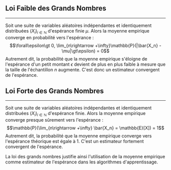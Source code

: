 

## Loi Faible des Grands Nombres

<hr>

Soit une suite de variables aléatoires indépendantes et identiquement distribuées $(X_i)_{i\in\mathbb{N}}$ d'espérance finie $\mu$. Alors la moyenne empirique converge en probabilité vers l'espérance :
$$\forall\epsilon\gt 0, \lim_{n\rightarrow +\infty}\mathbb{P}(|\bar{X_n} - \mu|\gt\epsilon) = 0$$
Autrement dit,  la probabilité que la moyenne empirique s'éloigne de l'espérance d'un petit montant $\epsilon$ devient de plus en plus faible à mesure que la taille de l'échantillon $n$ augmente. C'est donc un estimateur convergent de l'espérance.


## Loi Forte des Grands Nombres

<hr>

Soit une suite de variables aléatoires indépendantes et identiquement distribuées $(X_i)_{i\in\mathbb{N}}$ d'espérance finie. Alors la moyenne empirique converge presque sûrement vers l'espérance :
$$\mathbb{P}(\lim_{n\rightarrow +\infty} \bar{X_n} = \mathbb{E}[X]) = 1$$
Autrement dit, la probabilité que la moyenne empirique converge vers l'espérance théorique est égale à 1. C'est un estimateur fortement convergent de l'espérance.

La loi des grands nombres justifie ainsi l'utilisation de la moyenne empirique comme estimateur de l'espérance dans les algorithmes d'apprentissage.